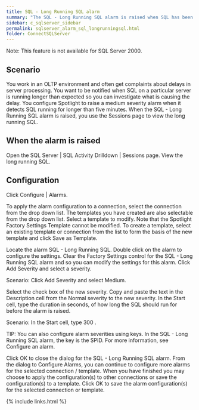 ```yaml
---
title: SQL - Long Running SQL alarm
summary: "The SQL - Long Running SQL alarm is raised when SQL has been running longer than a configured time. Because the (configured time) is unique to each environment, the SQL - Long Running SQL alarm, by default, is not configured."
sidebar: c_sqlserver_sidebar
permalink: sqlserver_alarm_sql_longrunningsql.html
folder: ConnectSQLServer
---
```





Note: This feature is not available for SQL Server 2000.




## Scenario

You work in an OLTP environment and often get complaints about delays in server processing. You want to be notified when SQL on a particular server is running longer than expected so you can investigate what is causing the delay. You configure Spotlight to raise a medium severity alarm when it detects SQL running for longer than five minutes. When the SQL - Long Running SQL alarm is raised, you use the Sessions page to view the long running SQL.


## When the alarm is raised

Open the SQL Server \| SQL Activity Drilldown \| Sessions page. View the long running SQL.

## Configuration

Click Configure \| Alarms.

To apply the alarm configuration to a connection, select the connection from the drop down list. The templates you have created are also selectable from the drop down list. Select a template to modify. Note that the Spotlight Factory Settings Template cannot be modified. To create a template, select an existing template or connection from the list to form the basis of the new template and click Save as Template.

Locate the alarm SQL - Long Running SQL. Double click on the alarm to configure the settings.
Clear the Factory Settings control for the SQL - Long Running SQL alarm and so you can modify the settings for this alarm.
Click Add Severity and select a severity.

Scenario: Click Add Severity and select Medium.

Select the check box of the new severity.
Copy and paste the text in the Description cell from the Normal severity to the new severity.
In the Start cell, type the duration in seconds, of how long the SQL should run for before the alarm is raised.

Scenario: In the Start cell, type 300 .


 TIP: You can also configure alarm severities using keys. In the SQL - Long Running SQL alarm, the key is the SPID. For more information, see Configure an alarm.


Click OK to close the dialog for the SQL - Long Running SQL alarm.
From the dialog to Configure Alarms, you can continue to configure more alarms for the selected connection / template. When you have finished you may choose to apply the configuration(s) to other connections or save the configuration(s) to a template.
Click OK to save the alarm configuration(s) for the selected connection or template.

{% include links.html %}
